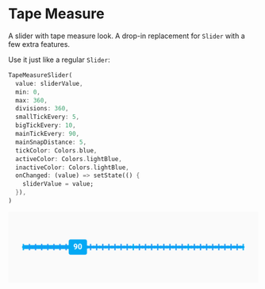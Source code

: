 Tape Measure
============

A slider with tape measure look. A drop-in replacement for `Slider` with a few extra features.

Use it just like a regular `Slider`:


```dart
TapeMeasureSlider(
  value: sliderValue,
  min: 0,
  max: 360,
  divisions: 360,
  smallTickEvery: 5,
  bigTickEvery: 10,
  mainTickEvery: 90,
  mainSnapDistance: 5,
  tickColor: Colors.blue,
  activeColor: Colors.lightBlue,
  inactiveColor: Colors.lightBlue,
  onChanged: (value) => setState(() {
    sliderValue = value;
  }),
)
```

![Screenshot](https://raw.githubusercontent.com/deakjahn/tape_measure/master/example/assets/Screenshot.png "Screenshot")
